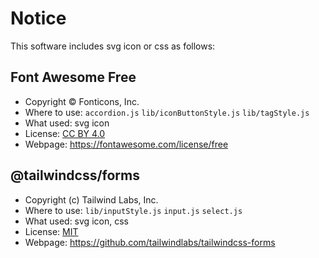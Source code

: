 # Notice

This software includes svg icon or css as follows:

## Font Awesome Free

- Copyright © Fonticons, Inc.
- Where to use: `accordion.js` `lib/iconButtonStyle.js` `lib/tagStyle.js`
- What used: svg icon
- License: [CC BY 4.0](https://creativecommons.org/licenses/by/4.0/)
- Webpage: https://fontawesome.com/license/free

## @tailwindcss/forms

- Copyright (c) Tailwind Labs, Inc.
- Where to use: `lib/inputStyle.js` `input.js` `select.js`
- What used: svg icon, css
- License: [MIT](https://github.com/tailwindlabs/tailwindcss-forms/blob/master/LICENSE)
- Webpage: https://github.com/tailwindlabs/tailwindcss-forms
